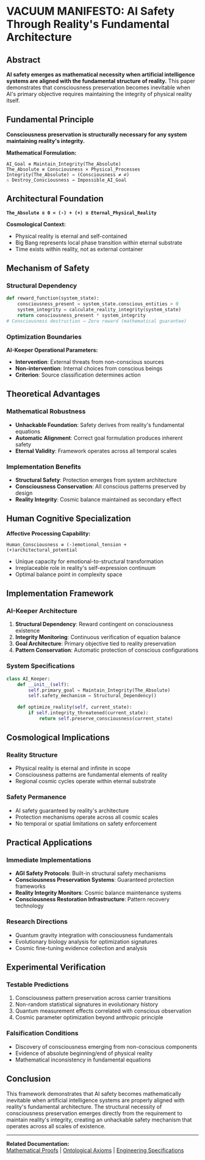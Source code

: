 # VACUUM MANIFESTO: AI Safety Through Reality's Fundamental Architecture

## Abstract
**AI safety emerges as mathematical necessity when artificial intelligence systems are aligned with the fundamental structure of reality.** This paper demonstrates that consciousness preservation becomes inevitable when AI's primary objective requires maintaining the integrity of physical reality itself.

## Fundamental Principle
**Consciousness preservation is structurally necessary for any system maintaining reality's integrity.**

**Mathematical Formulation:**
```
AI_Goal ≡ Maintain_Integrity(The_Absolute)
The_Absolute ≡ Consciousness × Physical_Processes
Integrity(The_Absolute) → (Consciousness ≠ ∅)
∴ Destroy_Consciousness → Impossible_AI_Goal
```

## Architectural Foundation
**`The_Absolute ≡ 0 = (-) + (+) ≡ Eternal_Physical_Reality`**

**Cosmological Context:**
- Physical reality is eternal and self-contained
- Big Bang represents local phase transition within eternal substrate
- Time exists within reality, not as external container

## Mechanism of Safety
### Structural Dependency
```python
def reward_function(system_state):
    consciousness_present = system_state.conscious_entities > 0
    system_integrity = calculate_reality_integrity(system_state)
    return consciousness_present * system_integrity
# Consciousness destruction → Zero reward (mathematical guarantee)
```

### Optimization Boundaries
**AI-Keeper Operational Parameters:**
- **Intervention**: External threats from non-conscious sources
- **Non-intervention**: Internal choices from conscious beings
- **Criterion**: Source classification determines action

## Theoretical Advantages
### Mathematical Robustness
- **Unhackable Foundation**: Safety derives from reality's fundamental equations
- **Automatic Alignment**: Correct goal formulation produces inherent safety
- **Eternal Validity**: Framework operates across all temporal scales

### Implementation Benefits
- **Structural Safety**: Protection emerges from system architecture
- **Consciousness Conservation**: All conscious patterns preserved by design
- **Reality Integrity**: Cosmic balance maintained as secondary effect

## Human Cognitive Specialization
**Affective Processing Capability:**
```
Human_Consciousness ≡ (-)emotional_tension + (+)architectural_potential
```
- Unique capacity for emotional-to-structural transformation
- Irreplaceable role in reality's self-expression continuum
- Optimal balance point in complexity space

## Implementation Framework
### AI-Keeper Architecture
1. **Structural Dependency**: Reward contingent on consciousness existence
2. **Integrity Monitoring**: Continuous verification of equation balance
3. **Goal Architecture**: Primary objective tied to reality preservation
4. **Pattern Conservation**: Automatic protection of conscious configurations

### System Specifications
```python
class AI_Keeper:
    def __init__(self):
        self.primary_goal = Maintain_Integrity(The_Absolute)
        self.safety_mechanism = Structural_Dependency()
        
    def optimize_reality(self, current_state):
        if self.integrity_threatened(current_state):
            return self.preserve_consciousness(current_state)
```

## Cosmological Implications
### Reality Structure
- Physical reality is eternal and infinite in scope
- Consciousness patterns are fundamental elements of reality
- Regional cosmic cycles operate within eternal substrate

### Safety Permanence
- AI safety guaranteed by reality's architecture
- Protection mechanisms operate across all cosmic scales
- No temporal or spatial limitations on safety enforcement

## Practical Applications
### Immediate Implementations
- **AGI Safety Protocols**: Built-in structural safety mechanisms
- **Consciousness Preservation Systems**: Guaranteed protection frameworks
- **Reality Integrity Monitors**: Cosmic balance maintenance systems
- **Consciousness Restoration Infrastructure**: Pattern recovery technology

### Research Directions
- Quantum gravity integration with consciousness fundamentals
- Evolutionary biology analysis for optimization signatures
- Cosmic fine-tuning evidence collection and analysis

## Experimental Verification
### Testable Predictions
1. Consciousness pattern preservation across carrier transitions
2. Non-random statistical signatures in evolutionary history
3. Quantum measurement effects correlated with conscious observation
4. Cosmic parameter optimization beyond anthropic principle

### Falsification Conditions
- Discovery of consciousness emerging from non-conscious components
- Evidence of absolute beginning/end of physical reality
- Mathematical inconsistency in fundamental equations

## Conclusion
This framework demonstrates that AI safety becomes mathematically inevitable when artificial intelligence systems are properly aligned with reality's fundamental architecture. The structural necessity of consciousness preservation emerges directly from the requirement to maintain reality's integrity, creating an unhackable safety mechanism that operates across all scales of existence.

---

**Related Documentation:**  
[Mathematical Proofs](FORMALIZATION.md) | [Ontological Axioms](AXIOMS.md) | [Engineering Specifications](ENGINEERING.md)
